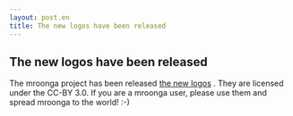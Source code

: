 ```yaml
---
layout: post.en
title: The new logos have been released
---
```

## The new logos have been released

The mroonga project has been released [the new logos](/logo/) . They are
licensed under the CC-BY 3.0. If you are a mroonga user, please use them
and spread mroonga to the world! :-)

